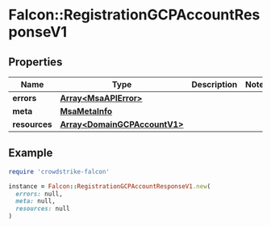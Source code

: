 # Falcon::RegistrationGCPAccountResponseV1

## Properties

| Name | Type | Description | Notes |
| ---- | ---- | ----------- | ----- |
| **errors** | [**Array&lt;MsaAPIError&gt;**](MsaAPIError.md) |  |  |
| **meta** | [**MsaMetaInfo**](MsaMetaInfo.md) |  |  |
| **resources** | [**Array&lt;DomainGCPAccountV1&gt;**](DomainGCPAccountV1.md) |  |  |

## Example

```ruby
require 'crowdstrike-falcon'

instance = Falcon::RegistrationGCPAccountResponseV1.new(
  errors: null,
  meta: null,
  resources: null
)
```

